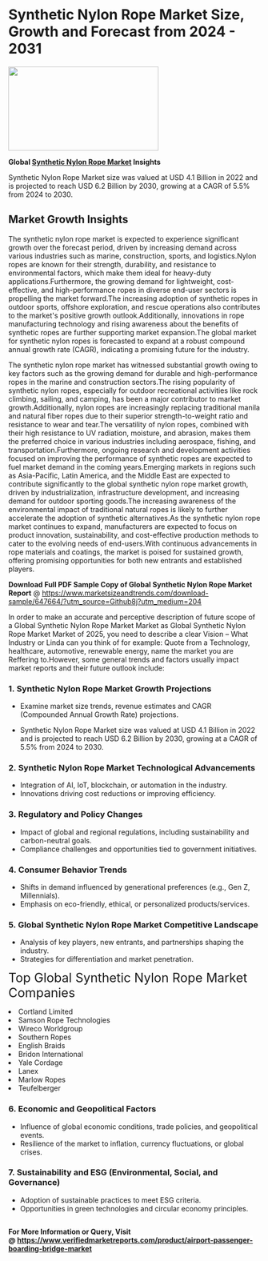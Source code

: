 <H1>Synthetic Nylon Rope Market Size, Growth and Forecast from 2024 - 2031</H1><img class="aligncenter size-medium wp-image-584254" src="https://thirdeyenews.in/wp-content/uploads/2024/09/Global-Market-Research-300x168.jpeg" alt="" width="300" height="168" /><p><strong>Global&nbsp;<a href="https://www.marketsizeandtrends.com/download-sample/647664/?utm_source=Github8j?utm_medium=204">Synthetic Nylon Rope Market</a> Insights</strong></p><p>Synthetic Nylon Rope Market size was valued at USD 4.1 Billion in 2022 and is projected to reach USD 6.2 Billion by 2030, growing at a CAGR of 5.5% from 2024 to 2030.</p><p><h2>Market Growth Insights</h2> <p>The synthetic nylon rope market is expected to experience significant growth over the forecast period, driven by increasing demand across various industries such as marine, construction, sports, and logistics.Nylon ropes are known for their strength, durability, and resistance to environmental factors, which make them ideal for heavy-duty applications.Furthermore, the growing demand for lightweight, cost-effective, and high-performance ropes in diverse end-user sectors is propelling the market forward.The increasing adoption of synthetic ropes in outdoor sports, offshore exploration, and rescue operations also contributes to the market's positive growth outlook.Additionally, innovations in rope manufacturing technology and rising awareness about the benefits of synthetic ropes are further supporting market expansion.The global market for synthetic nylon ropes is forecasted to expand at a robust compound annual growth rate (CAGR), indicating a promising future for the industry.</p> <p>The synthetic nylon rope market has witnessed substantial growth owing to key factors such as the growing demand for durable and high-performance ropes in the marine and construction sectors.The rising popularity of synthetic nylon ropes, especially for outdoor recreational activities like rock climbing, sailing, and camping, has been a major contributor to market growth.Additionally, nylon ropes are increasingly replacing traditional manila and natural fiber ropes due to their superior strength-to-weight ratio and resistance to wear and tear.The versatility of nylon ropes, combined with their high resistance to UV radiation, moisture, and abrasion, makes them the preferred choice in various industries including aerospace, fishing, and transportation.Furthermore, ongoing research and development activities focused on improving the performance of synthetic ropes are expected to fuel market demand in the coming years.Emerging markets in regions such as Asia-Pacific, Latin America, and the Middle East are expected to contribute significantly to the global synthetic nylon rope market growth, driven by industrialization, infrastructure development, and increasing demand for outdoor sporting goods.The increasing awareness of the environmental impact of traditional natural ropes is likely to further accelerate the adoption of synthetic alternatives.As the synthetic nylon rope market continues to expand, manufacturers are expected to focus on product innovation, sustainability, and cost-effective production methods to cater to the evolving needs of end-users.With continuous advancements in rope materials and coatings, the market is poised for sustained growth, offering promising opportunities for both new entrants and established players.<p><span class=""><strong>Download Full PDF Sample Copy of Global Synthetic Nylon Rope Market Report</strong> @ <a href="https://www.marketsizeandtrends.com/download-sample/647664/?utm_source=Github8j?utm_medium=204" target="_blank">https://www.marketsizeandtrends.com/download-sample/647664/?utm_source=Github8j?utm_medium=204</a></span></p><p>In order to make an accurate and perceptive description of future scope of a Global&nbsp;Synthetic Nylon Rope Market Market as Global&nbsp;Synthetic Nylon Rope Market Market of 2025, you need to describe a clear Vision &ndash; What Industry or Linda can you think of for example: Quote from a Technology, healthcare, automotive, renewable energy, name the market you are Reffering to.However, some general trends and factors usually impact market reports and their future outlook include:</p><h3>1.&nbsp;<strong>Synthetic Nylon Rope Market Growth Projections</strong></h3><ul><li>Examine market size trends, revenue estimates and CAGR (Compounded Annual Growth Rate) projections.</li><li><p>Synthetic Nylon Rope Market size was valued at USD 4.1 Billion in 2022 and is projected to reach USD 6.2 Billion by 2030, growing at a CAGR of 5.5% from 2024 to 2030.</p></li></ul><h3>2.&nbsp;<strong>Synthetic Nylon Rope Market Technological Advancements</strong></h3><ul><li>Integration of AI, IoT, blockchain, or automation in the industry.</li><li>Innovations driving cost reductions or improving efficiency.</li></ul><h3>3.&nbsp;<strong>Regulatory and Policy Changes</strong></h3><ul><li>Impact of global and regional regulations, including sustainability and carbon-neutral goals.</li><li>Compliance challenges and opportunities tied to government initiatives.</li></ul><h3>4.&nbsp;<strong>Consumer Behavior Trends</strong></h3><ul><li>Shifts in demand influenced by generational preferences (e.g., Gen Z, Millennials).</li><li>Emphasis on eco-friendly, ethical, or personalized products/services.</li></ul><h3>5.&nbsp;<strong>Global Synthetic Nylon Rope Market Competitive Landscape</strong></h3><ul><li>Analysis of key players, new entrants, and partnerships shaping the industry.</li><li>Strategies for differentiation and market penetration.</li></ul><p data-pm-slice="1 1 []"><span style="color: inherit; font-family: inherit; font-size: 25px;">Top Global Synthetic Nylon Rope Market Companies</span></p><div class="" data-test-id=""><p><li>Cortland Limited</li><li> Samson Rope Technologies</li><li> Wireco Worldgroup</li><li> Southern Ropes</li><li> English Braids</li><li> Bridon International</li><li> Yale Cordage</li><li> Lanex</li><li> Marlow Ropes</li><li> Teufelberger</li></p></div><h3>6.&nbsp;<strong>Economic and Geopolitical Factors</strong></h3><ul><li>Influence of global economic conditions, trade policies, and geopolitical events.</li><li>Resilience of the market to inflation, currency fluctuations, or global crises.</li></ul><h3>7.&nbsp;<strong>Sustainability and ESG (Environmental, Social, and Governance)</strong></h3><ul><li>Adoption of sustainable practices to meet ESG criteria.</li><li>Opportunities in green technologies and circular economy principles.</li></ul><h2><strong style="font-size: 14px;">For More Information or Query, Visit @&nbsp;</strong><a style="background-color: #ffffff; font-size: 14px;" href="https://www.marketsizeandtrends.com/report/synthetic-nylon-rope-market/" target="_blank">https://www.verifiedmarketreports.com/product/airport-passenger-boarding-bridge-market</a></h2>